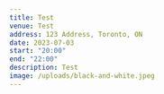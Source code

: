 ```yaml
---
title: Test
venue: Test
address: 123 Address, Toronto, ON
date: 2023-07-03
start: "20:00"
end: "22:00"
description: Test
image: /uploads/black-and-white.jpeg
---
```

